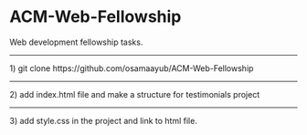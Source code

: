 # ACM-Web-Fellowship
Web development fellowship tasks.

<hr>
1)  git clone  https://github.com/osamaayub/ACM-Web-Fellowship
<hr>
2)  add index.html file and make a structure for testimonials project
<hr>
3)  add style.css in the project and link to html file.

